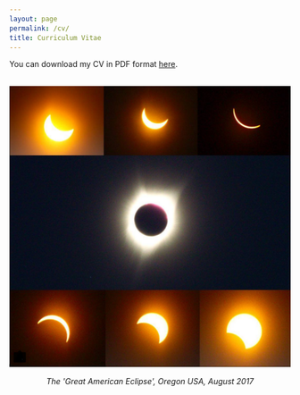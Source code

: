 ```yaml
---
layout: page
permalink: /cv/
title: Curriculum Vitae
---
```


You can download my CV in PDF format <a href="/cv/cv.pdf" target="blank">here</a>.

<br>

<img class="vsmall" src="/images/solar_eclipse.png" title="Solar Eclipse">
<p style="text-align:center; font-style:italic">The 'Great American Eclipse', Oregon USA, August 2017</p>
<br>
